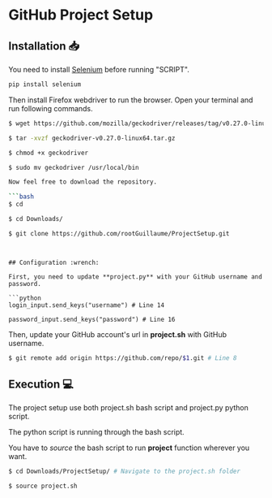 # GitHub Project Setup

## Installation :inbox_tray:

You need to install [Selenium](https://selenium-python.readthedocs.io/) before running "SCRIPT".

```bash
pip install selenium
```

Then install Firefox webdriver to run the browser. Open your terminal and run following commands.

```bash
$ wget https://github.com/mozilla/geckodriver/releases/tag/v0.27.0-linux64.tar.gz

$ tar -xvzf geckodriver-v0.27.0-linux64.tar.gz

$ chmod +x geckodriver

$ sudo mv geckodriver /usr/local/bin

Now feel free to download the repository.

```bash
$ cd

$ cd Downloads/

$ git clone https://github.com/rootGuillaume/ProjectSetup.git
```
```


## Configuration :wrench:

First, you need to update **project.py** with your GitHub username and password.

```python
login_input.send_keys("username") # Line 14

password_input.send_keys("password") # Line 16
```

Then, update your GitHub account's url in **project.sh** with GitHub username.

```bash
$ git remote add origin https://github.com/repo/$1.git # Line 8
```


## Execution :computer:

The project setup use both project.sh bash script and project.py python script.

The python script is running through the bash script.

You have to _source_ the bash script to run **project** function wherever you want.

```bash
$ cd Downloads/ProjectSetup/ # Navigate to the project.sh folder

$ source project.sh
```
